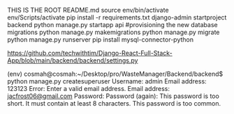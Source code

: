 THIS IS THE ROOT README.md
source env/bin/activate
env/Scripts/activate
pip install -r requirements.txt
django-admin startproject backend
python manage.py startapp api
#provisioning the new database migrations
python manage.py makemigrations 
python manage.py migrate 
python manage.py runserver 
pip install mysql-connector-python




https://github.com/techwithtim/Django-React-Full-Stack-App/blob/main/backend/backend/settings.py


(env) cosmah@cosmah:~/Desktop/pro/WasteManager/Backend/backend$ python manage.py createsuperuser
Username: admin
Email address: 123123
Error: Enter a valid email address.
Email address: jacfrost06@gmail.com
Password: 
Password (again): 
This password is too short. It must contain at least 8 characters.
This password is too common.
